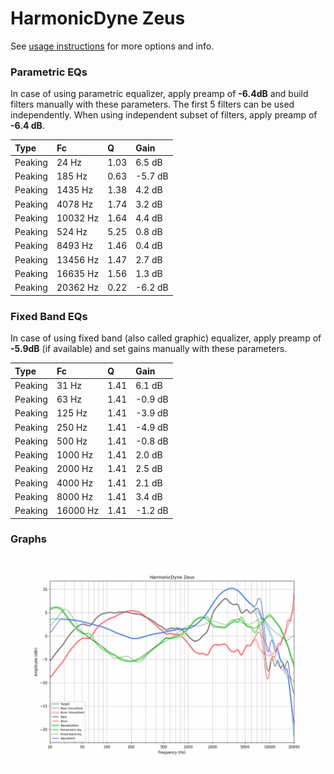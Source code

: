 # HarmonicDyne Zeus
See [usage instructions](https://github.com/jaakkopasanen/AutoEq#usage) for more options and info.

### Parametric EQs
In case of using parametric equalizer, apply preamp of **-6.4dB** and build filters manually
with these parameters. The first 5 filters can be used independently.
When using independent subset of filters, apply preamp of **-6.4 dB**.

| Type    | Fc       |    Q | Gain    |
|:--------|:---------|:-----|:--------|
| Peaking | 24 Hz    | 1.03 | 6.5 dB  |
| Peaking | 185 Hz   | 0.63 | -5.7 dB |
| Peaking | 1435 Hz  | 1.38 | 4.2 dB  |
| Peaking | 4078 Hz  | 1.74 | 3.2 dB  |
| Peaking | 10032 Hz | 1.64 | 4.4 dB  |
| Peaking | 524 Hz   | 5.25 | 0.8 dB  |
| Peaking | 8493 Hz  | 1.46 | 0.4 dB  |
| Peaking | 13456 Hz | 1.47 | 2.7 dB  |
| Peaking | 16635 Hz | 1.56 | 1.3 dB  |
| Peaking | 20362 Hz | 0.22 | -6.2 dB |

### Fixed Band EQs
In case of using fixed band (also called graphic) equalizer, apply preamp of **-5.9dB**
(if available) and set gains manually with these parameters.

| Type    | Fc       |    Q | Gain    |
|:--------|:---------|:-----|:--------|
| Peaking | 31 Hz    | 1.41 | 6.1 dB  |
| Peaking | 63 Hz    | 1.41 | -0.9 dB |
| Peaking | 125 Hz   | 1.41 | -3.9 dB |
| Peaking | 250 Hz   | 1.41 | -4.9 dB |
| Peaking | 500 Hz   | 1.41 | -0.8 dB |
| Peaking | 1000 Hz  | 1.41 | 2.0 dB  |
| Peaking | 2000 Hz  | 1.41 | 2.5 dB  |
| Peaking | 4000 Hz  | 1.41 | 2.1 dB  |
| Peaking | 8000 Hz  | 1.41 | 3.4 dB  |
| Peaking | 16000 Hz | 1.41 | -1.2 dB |

### Graphs
![](./HarmonicDyne%20Zeus.png)